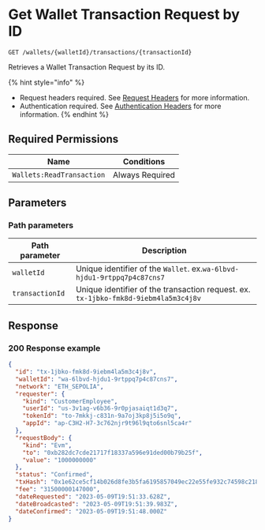 # Get Wallet Transaction Request by ID

`GET /wallets/{walletId}/transactions/{transactionId}`

Retrieves a Wallet Transaction Request by its ID.

{% hint style="info" %}
* Request headers required. See [Request Headers](../../getting-started/request-headers.md) for more information.
* Authentication required. See [Authentication Headers](../../getting-started/request-headers.md#authentication-headers) for more information.
{% endhint %}

## Required Permissions

| Name                      | Conditions      |
| ------------------------- | --------------- |
| `Wallets:ReadTransaction` | Always Required |

## Parameters <a href="#request-example.1" id="request-example.1"></a>

### Path parameters <a href="#path-parameters" id="path-parameters"></a>

| Path parameter  | Description                                                                         |
| --------------- | ----------------------------------------------------------------------------------- |
| `walletId`      | Unique identifier of the `Wallet`. ex.`wa-6lbvd-hjdu1-9rtppq7p4c87cns7`             |
| `transactionId` | Unique identifier of the transaction request. ex. `tx-1jbko-fmk8d-9iebm4la5m3c4j8v` |

## Response <a href="#response" id="response"></a>

### 200 Response example <a href="#response-example" id="response-example"></a>

```json
{
  "id": "tx-1jbko-fmk8d-9iebm4la5m3c4j8v",
  "walletId": "wa-6lbvd-hjdu1-9rtppq7p4c87cns7",
  "network": "ETH_SEPOLIA",
  "requester": {
    "kind": "CustomerEmployee",
    "userId": "us-3v1ag-v6b36-9r0pjasaiqt1d3q7",
    "tokenId": "to-7mkkj-c831n-9a7oj3kp8j5i5o9q",
    "appId": "ap-C3H2-H7-3c762njr9t96l9qto6snl5ca4r"
  },
  "requestBody": {
    "kind": "Evm",
    "to": "0xb282dc7cde21717f18337a596e91ded00b79b25f",
    "value": "1000000000"
  },
  "status": "Confirmed",
  "txHash": "0x1e62ce5cf14b026d8fe3b5fa6195857049ec22e55fe932c74598c21866c07f14",
  "fee": "31500000147000",
  "dateRequested": "2023-05-09T19:51:33.628Z",
  "dateBroadcasted": "2023-05-09T19:51:39.983Z",
  "dateConfirmed": "2023-05-09T19:51:48.000Z"
}
```
